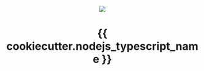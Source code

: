 <p align="center"><img src="https://images.sympla.com.br/5d11137d98ce3.png" /></p>
<h1 align="center">{{ cookiecutter.nodejs_typescript_name }}</h1>
